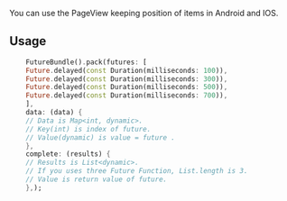<!--
This README describes the package. If you publish this package to pub.dev,
this README's contents appear on the landing page for your package.

For information about how to write a good package README, see the guide for
[writing package pages](https://dart.dev/guides/libraries/writing-package-pages).

For general information about developing packages, see the Dart guide for
[creating packages](https://dart.dev/guides/libraries/create-library-packages)
and the Flutter guide for
[developing packages and plugins](https://flutter.dev/developing-packages).
-->

You can use the PageView keeping position of items in Android and IOS.

## Usage

```dart 
    FutureBundle().pack(futures: [
    Future.delayed(const Duration(milliseconds: 100)),
    Future.delayed(const Duration(milliseconds: 300)),
    Future.delayed(const Duration(milliseconds: 500)),
    Future.delayed(const Duration(milliseconds: 700)),
    ],
    data: (data) {
    // Data is Map<int, dynamic>.
    // Key(int) is index of future.
    // Value(dynamic) is value = future .
    },
    complete: (results) {
    // Results is List<dynamic>.
    // If you uses three Future Function, List.length is 3.
    // Value is return value of future.
    },);
```